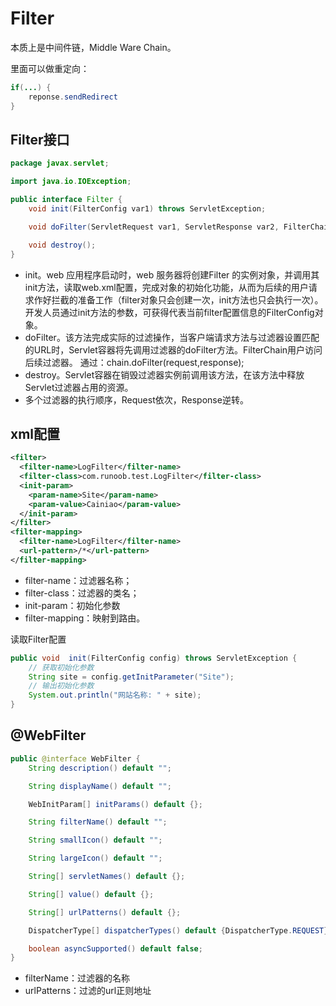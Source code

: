 # Filter

本质上是中间件链，Middle Ware Chain。

里面可以做重定向：
```java
if(...) {
    reponse.sendRedirect
}
```

## Filter接口

```java
package javax.servlet;

import java.io.IOException;

public interface Filter {
    void init(FilterConfig var1) throws ServletException;

    void doFilter(ServletRequest var1, ServletResponse var2, FilterChain var3) throws IOException, ServletException;

    void destroy();
}
```

* init。web 应用程序启动时，web 服务器将创建Filter 的实例对象，并调用其init方法，读取web.xml配置，完成对象的初始化功能，从而为后续的用户请求作好拦截的准备工作（filter对象只会创建一次，init方法也只会执行一次）。开发人员通过init方法的参数，可获得代表当前filter配置信息的FilterConfig对象。
* doFilter。该方法完成实际的过滤操作，当客户端请求方法与过滤器设置匹配的URL时，Servlet容器将先调用过滤器的doFilter方法。FilterChain用户访问后续过滤器。  通过：chain.doFilter(request,response);
* destroy。Servlet容器在销毁过滤器实例前调用该方法，在该方法中释放Servlet过滤器占用的资源。
* 多个过滤器的执行顺序，Request依次，Response逆转。

## xml配置

```xml
<filter>
  <filter-name>LogFilter</filter-name>
  <filter-class>com.runoob.test.LogFilter</filter-class>
  <init-param>
    <param-name>Site</param-name>
    <param-value>Cainiao</param-value>
  </init-param>
</filter>
<filter-mapping>
  <filter-name>LogFilter</filter-name>
  <url-pattern>/*</url-pattern>
</filter-mapping>
```
* filter-name：过滤器名称；
* filter-class：过滤器的类名；
* init-param：初始化参数
* filter-mapping：映射到路由。

读取Filter配置
```java
public void  init(FilterConfig config) throws ServletException {
	// 获取初始化参数
	String site = config.getInitParameter("Site"); 
	// 输出初始化参数
	System.out.println("网站名称: " + site); 
}
```

## @WebFilter

```java
public @interface WebFilter {
    String description() default "";

    String displayName() default "";

    WebInitParam[] initParams() default {};

    String filterName() default "";

    String smallIcon() default "";

    String largeIcon() default "";

    String[] servletNames() default {};

    String[] value() default {};

    String[] urlPatterns() default {};

    DispatcherType[] dispatcherTypes() default {DispatcherType.REQUEST};

    boolean asyncSupported() default false;
}
```
* filterName：过滤器的名称
* urlPatterns：过滤的url正则地址


